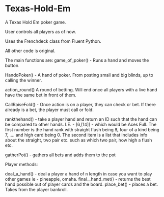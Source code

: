 # Texas-Hold-Em
A Texas Hold Em poker game.  


User controls all players as of now.

Uses the Frenchdeck class from Fluent Python.

All other code is original.  

The main functions are:
game_of_poker() - Runs a hand and moves the button.

HandoPoker() - A hand of poker.  From posting small and big blinds, up to calling the winner.

action_round() A round of betting.  Will end once all players with a live hand have the same bet in front of them.

CallRaiseFold() - Once action is on a player, they can check or bet.  If there already is a bet, the player must call or fold.

rankthehand() - take a player hand and return an ID such that the hand can be compared to other hands. I.E. - [6,[14]] - which would be Aces Full.  The first number is the hand rank with straight flush being 8, four of a kind being 7, .... and high card being 0.  The second item is a list that includes info about the straight, two pair etc. such as which two pair, how high a flush etc.

gatherPot() - gathers all bets and adds them to the pot

Player methods:

deal_a_hand() - deal a player a hand of n length in case you want to play other games ie - pineapple, omaha.
final__hand_met() - returns the best hand possible out of player cards and the board.
place_bet() - places a bet.  Takes from the player bankroll.
